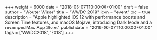 +++
weight = 6000
date = "2018-06-07T10:00:00+01:00"
draft = false
author = "Wouter Wisse"
title = "WWDC 2018"
icon = "event"
toc = true
description = "Apple highlighted iOS 12 with performance boosts and Screen Time features, and macOS Mojave, introducing Dark Mode and a revamped Mac App Store."
publishdate = "2018-06-07T10:00:00+01:00"
tags = ['WWDC2018', '2018']
+++